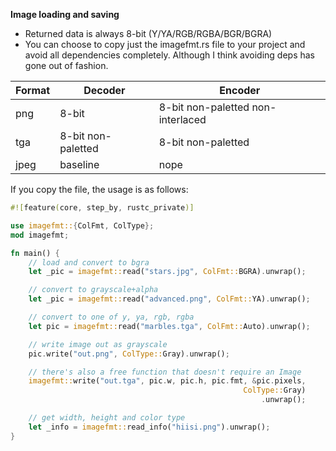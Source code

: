 **Image loading and saving**
* Returned data is always 8-bit (Y/YA/RGB/RGBA/BGR/BGRA)
* You can choose to copy just the imagefmt.rs file to your project and avoid all
dependencies completely. Although I think avoiding deps has gone out of fashion.

| Format | Decoder            | Encoder                           |
| ---    | ---                | ---                               |
| png    | 8-bit              | 8-bit non-paletted non-interlaced |
| tga    | 8-bit non-paletted | 8-bit non-paletted                |
| jpeg   | baseline           | nope                              |

If you copy the file, the usage is as follows:
```Rust
#![feature(core, step_by, rustc_private)]

use imagefmt::{ColFmt, ColType};
mod imagefmt;

fn main() {
    // load and convert to bgra
    let _pic = imagefmt::read("stars.jpg", ColFmt::BGRA).unwrap();

    // convert to grayscale+alpha
    let _pic = imagefmt::read("advanced.png", ColFmt::YA).unwrap();

    // convert to one of y, ya, rgb, rgba
    let pic = imagefmt::read("marbles.tga", ColFmt::Auto).unwrap();

    // write image out as grayscale
    pic.write("out.png", ColType::Gray).unwrap();

    // there's also a free function that doesn't require an Image
    imagefmt::write("out.tga", pic.w, pic.h, pic.fmt, &pic.pixels,
                                                    ColType::Gray)
                                                        .unwrap();

    // get width, height and color type
    let _info = imagefmt::read_info("hiisi.png").unwrap();
}
```
